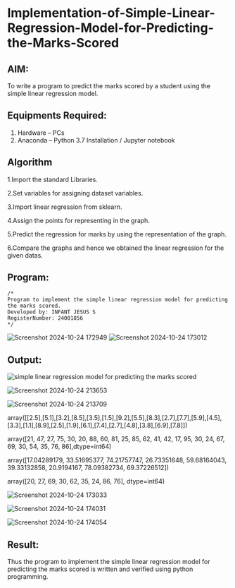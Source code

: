 # Implementation-of-Simple-Linear-Regression-Model-for-Predicting-the-Marks-Scored

## AIM:
To write a program to predict the marks scored by a student using the simple linear regression model.

## Equipments Required:
1. Hardware – PCs
2. Anaconda – Python 3.7 Installation / Jupyter notebook

## Algorithm
1.Import the standard Libraries.

2.Set variables for assigning dataset variables. 

3.Import linear regression from sklearn. 

4.Assign the points for representing in the graph. 

5.Predict the regression for marks by using the representation of the graph.

6.Compare the graphs and hence we obtained the linear regression for the given datas.

## Program:
```
/*
Program to implement the simple linear regression model for predicting the marks scored.
Developed by: INFANT JESUS S
RegisterNumber: 24001856
*/
```
![Screenshot 2024-10-24 172949](https://github.com/user-attachments/assets/9298b04d-ebf1-4f93-91ac-59133da747c2)
![Screenshot 2024-10-24 173012](https://github.com/user-attachments/assets/3bbf6c38-b92c-4891-84e1-067afb84d0ee)


## Output:
![simple linear regression model for predicting the marks scored](sam.png)


![Screenshot 2024-10-24 213653](https://github.com/user-attachments/assets/6eae3c77-b037-416a-928a-cc7e71f69bf0)

![Screenshot 2024-10-24 213709](https://github.com/user-attachments/assets/e049a8cd-ae19-487d-84f1-09cb6cc3b978)


array([[2.5],[5.1],[3.2],[8.5],[3.5],[1.5],[9.2],[5.5],[8.3],[2.7],[7.7],[5.9],[4.5],[3.3],[1.1],[8.9],[2.5],[1.9],[6.1],[7.4],[2.7],[4.8],[3.8],[6.9],[7.8]])

array([21, 47, 27, 75, 30, 20, 88, 60, 81, 25, 85, 62, 41, 42, 17, 95, 30, 24, 67, 69, 30, 54, 35, 76, 86],dtype=int64)

array([17.04289179, 33.51695377, 74.21757747, 26.73351648, 59.68164043, 39.33132858, 20.9194167, 78.09382734, 69.37226512])

array([20, 27, 69, 30, 62, 35, 24, 86, 76], dtype=int64)


![Screenshot 2024-10-24 173033](https://github.com/user-attachments/assets/4e1b620f-e86a-4294-a915-bdbb87fc77b6)

![Screenshot 2024-10-24 174031](https://github.com/user-attachments/assets/749f6858-9782-44b1-b430-27d89b4e25ff)

![Screenshot 2024-10-24 174054](https://github.com/user-attachments/assets/1bfd2f14-fddb-4c57-968e-af5a1269813b)


## Result:
Thus the program to implement the simple linear regression model for predicting the marks scored is written and verified using python programming.

